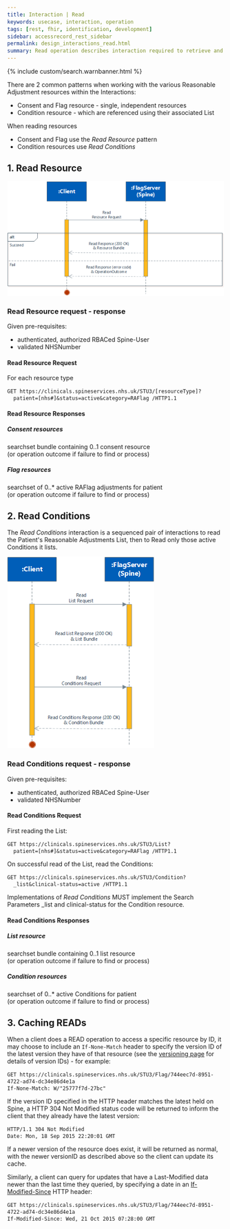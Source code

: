 ```yaml
---
title: Interaction | Read
keywords: usecase, interaction, operation
tags: [rest, fhir, identification, development]
sidebar: accessrecord_rest_sidebar
permalink: design_interactions_read.html
summary: Read operation describes interaction required to retrieve and view Reasonable Adjustment Flag, Adjustment or Impairment details from Spine via the FHIR&reg; Reasonable Adjustments API
---
```

{% include custom/search.warnbanner.html %}

There are 2 common patterns when working with the various Reasonable Adjustment resources within the Interactions:
* Consent and Flag resource - single, independent resources
* Condition resource - which are referenced using their associated List

When reading resources
* Consent and Flag use the _Read Resource_ pattern
* Condition resources use _Read Conditions_

## 1. Read Resource ##


<img src="images/sequenceDiagrams/ReadResource.png">

### Read Resource request - response ###

Given pre-requisites:
- authenticated, authorized RBACed Spine-User
- validated NHSNumber

#### Read Resource Request ####

For each resource type
```
GET https://clinicals.spineservices.nhs.uk/STU3/[resourceType]?
  patient=[nhs#]&status=active&category=RAFlag /HTTP1.1
```

#### Read Resource Responses ####

##### Consent resources #####
  searchset bundle containing 0..1 consent resource  
  (or operation outcome if failure to find or process)  

##### Flag resources #####
  searchset of 0..* active RAFlag adjustments for patient  
  (or operation outcome if failure to find or process)

## 2. Read Conditions ##
The _Read Conditions_ interaction is a sequenced pair of interactions to read the Patient's Reasonable Adjustments List, then to Read only those active Conditions it lists.

<img src="images/sequenceDiagrams/ReadConditionList.png">

### Read Conditions request - response ###

Given pre-requisites:
- authenticated, authorized RBACed Spine-User
- validated NHSNumber

#### Read Conditions Request ####

First reading the List:
```
GET https://clinicals.spineservices.nhs.uk/STU3/List?
  patient=[nhs#]&status=active&category=RAFlag /HTTP1.1
```
On successful read of the List, read the Conditions:
```
GET https://clinicals.spineservices.nhs.uk/STU3/Condition?
  _list&clinical-status=active /HTTP1.1
```
Implementations of _Read Conditions_ MUST implement the Search Parameters \_list and clinical-status for the Condition resource.

#### Read Conditions Responses ####

##### List resource #####
  searchset bundle containing 0..1 list resource  
  (or operation outcome if failure to find or process)  

##### Condition resources #####
  searchset of 0..* active Conditions for patient  
  (or operation outcome if failure to find or process)


## 3. Caching READs ##

When a client does a READ operation to access a specific resource by ID, it may choose to include an ```If-None-Match``` header to specify the version ID of the latest version they have of that resource (see the [versioning page](explore_versioning.html) for details of version IDs) - for example:

```
GET https://clinicals.spineservices.nhs.uk/STU3/Flag/744eec7d-8951-4722-ad74-dc34e86d4e1a
If-None-Match: W/"25777f7d-27bc"
```

If the version ID specified in the HTTP header matches the latest held on Spine, a HTTP 304 Not Modified status code will be returned to inform the client that they already have the latest version:

```
HTTP/1.1 304 Not Modified
Date: Mon, 18 Sep 2015 22:20:01 GMT
```

If a newer version of the resource does exist, it will be returned as normal, with the newer versionID as described above so the client can update its cache.

Similarly, a client can query for updates that have a Last-Modified data newer than the last time they queried, by specifying a date in an [If-Modified-Since](https://developer.mozilla.org/en-US/docs/Web/HTTP/Headers/If-Modified-Since) HTTP header:

```
GET https://clinicals.spineservices.nhs.uk/STU3/Flag/744eec7d-8951-4722-ad74-dc34e86d4e1a
If-Modified-Since: Wed, 21 Oct 2015 07:28:00 GMT
```


